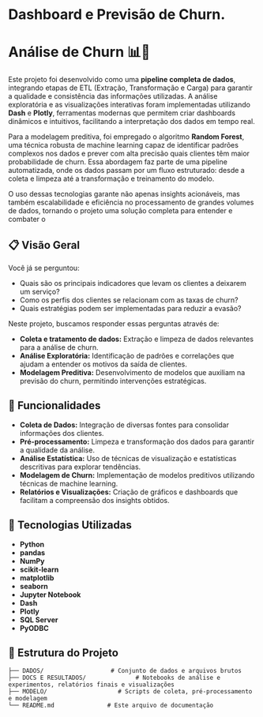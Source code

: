 # Dashboard e Previsão de Churn.

# Análise de Churn 📊🚀

Este projeto foi desenvolvido como uma **pipeline completa de dados**, integrando etapas de ETL (Extração, Transformação e Carga) para garantir a qualidade e consistência das informações utilizadas. A análise exploratória e as visualizações interativas foram implementadas utilizando **Dash** e **Plotly**, ferramentas modernas que permitem criar dashboards dinâmicos e intuitivos, facilitando a interpretação dos dados em tempo real. 

Para a modelagem preditiva, foi empregado o algoritmo **Random Forest**, uma técnica robusta de machine learning capaz de identificar padrões complexos nos dados e prever com alta precisão quais clientes têm maior probabilidade de churn. Essa abordagem faz parte de uma pipeline automatizada, onde os dados passam por um fluxo estruturado: desde a coleta e limpeza até a transformação e treinamento do modelo. 

O uso dessas tecnologias garante não apenas insights acionáveis, mas também escalabilidade e eficiência no processamento de grandes volumes de dados, tornando o projeto uma solução completa para entender e combater o

## 📋 Visão Geral

Você já se perguntou:
- Quais são os principais indicadores que levam os clientes a deixarem um serviço?
- Como os perfis dos clientes se relacionam com as taxas de churn?
- Quais estratégias podem ser implementadas para reduzir a evasão?

Neste projeto, buscamos responder essas perguntas através de:
- **Coleta e tratamento de dados:** Extração e limpeza de dados relevantes para a análise de churn.
- **Análise Exploratória:** Identificação de padrões e correlações que ajudam a entender os motivos da saída de clientes.
- **Modelagem Preditiva:** Desenvolvimento de modelos que auxiliam na previsão do churn, permitindo intervenções estratégicas.

## 🚀 Funcionalidades

- **Coleta de Dados:** Integração de diversas fontes para consolidar informações dos clientes.
- **Pré-processamento:** Limpeza e transformação dos dados para garantir a qualidade da análise.
- **Análise Estatística:** Uso de técnicas de visualização e estatísticas descritivas para explorar tendências.
- **Modelagem de Churn:** Implementação de modelos preditivos utilizando técnicas de machine learning.
- **Relatórios e Visualizações:** Criação de gráficos e dashboards que facilitam a compreensão dos insights obtidos.

## 🔧 Tecnologias Utilizadas

- **Python**
- **pandas**
- **NumPy**
- **scikit-learn**
- **matplotlib**
- **seaborn**
- **Jupyter Notebook**
- **Dash**
- **Plotly**
- **SQL Server**
- **PyODBC**

## 📂 Estrutura do Projeto

```plaintext
├── DADOS/                   # Conjunto de dados e arquivos brutos
├── DOCS E RESULTADOS/              # Notebooks de análise e experimentos, relatórios finais e visualizações
├── MODELO/                    # Scripts de coleta, pré-processamento e modelagem
└── README.md               # Este arquivo de documentação

